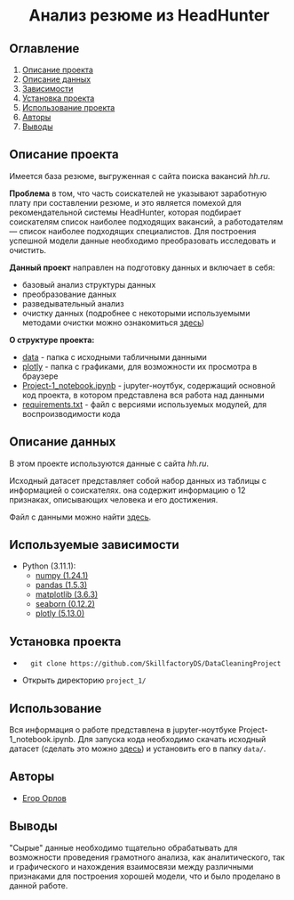 # <center> Анализ резюме из HeadHunter 

## Оглавление
1. [Описание проекта](#Описание-проекта)
2. [Описание данных](#Описание-данных)
3. [Зависимости](#Используемые-зависимости)
4. [Установка проекта](#Установка-проекта)
5. [Использование проекта](#Использование)
6. [Авторы](#Авторы)
7. [Выводы](#выводы)

## Описание проекта

Имеется база резюме, выгруженная с сайта поиска вакансий _hh.ru_.

**Проблема** в том, что часть соискателей не указывают заработную плату при составлении резюме, и это является помехой для рекомендательной системы HeadHunter, которая подбирает соискателям список наиболее подходящих вакансий, а работодателям — список наиболее подходящих специалистов. Для построения успешной модели данные необходимо преобразовать исследовать и очистить.

**Данный проект** направлен на подготовку данных и включает в себя:

* базовый анализ структуры данных
* преобразование данных
* разведывательный анализ
* очистку данных (подробнее с некоторыми используемыми методами очистки можно ознакомиться [здесь](https://github.com/StartrexII/DataCleaning 'GitHub link'))

**О структуре проекта:**
* [data](./data) - папка с исходными табличными данными
* [plotly](./plotly) - папка с графиками, для возможности их просмотра в браузере 
* [Project-1_notebook.ipynb](./Project-1_notebook.ipynb) - jupyter-ноутбук, содержащий основной код проекта, в котором представлена вся работа над данными
* [requirements.txt](./requirements.txt) - файл с версиями используемых модулей, для воспроизводимости кода


## Описание данных
В этом проекте используются данные с сайта _hh.ru_.

Исходный датасет представляет собой набор данных из таблицы с информацией о соискателях. она содержит информацию о 12 признаках, описывающих человека и его достижения.

Файл с данными можно найти [здесь](https://drive.google.com/file/d/1Kb78mAWYKcYlellTGhIjPI-bCcKbGuTn/view 'Google Drive link').

## Используемые зависимости
* Python (3.11.1):
    * [numpy (1.24.1)](https://numpy.org)
    * [pandas (1.5.3)](https://pandas.pydata.org)
    * [matplotlib (3.6.3)](https://matplotlib.org)
    * [seaborn (0.12.2)](https://seaborn.pydata.org)
    * [plotly (5.13.0)](https://plotly.com/python/)

## Установка проекта

* ```
    git clone https://github.com/SkillfactoryDS/DataCleaningProject
    ```
* Открыть директорию  `project_1/`  
                             

## Использование
Вся информация о работе представлена в jupyter-ноутбуке Project-1_notebook.ipynb.
Для запуска кода необходимо скачать исходный датасет (сделать это можно [здесь](https://drive.google.com/file/d/1Kb78mAWYKcYlellTGhIjPI-bCcKbGuTn/view 'Google Drive link')) и установить его в папку `data/`.

## Авторы

* [Егор Орлов](https://vk.com/liquidlogic)

## Выводы

"Сырые" данные необходимо тщательно обрабатывать для возможности проведения грамотного анализа, как аналитического, так и графического и нахождения взаимосвязи между различными признаками для построения хорошей модели, что и было проделано в данной работе.